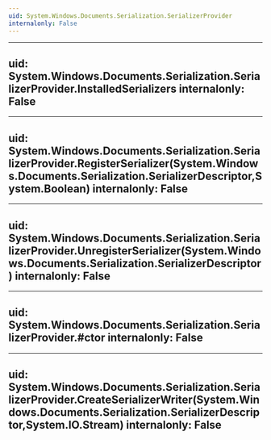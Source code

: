 ```yaml
---
uid: System.Windows.Documents.Serialization.SerializerProvider
internalonly: False
---
```


---
uid: System.Windows.Documents.Serialization.SerializerProvider.InstalledSerializers
internalonly: False
---

---
uid: System.Windows.Documents.Serialization.SerializerProvider.RegisterSerializer(System.Windows.Documents.Serialization.SerializerDescriptor,System.Boolean)
internalonly: False
---

---
uid: System.Windows.Documents.Serialization.SerializerProvider.UnregisterSerializer(System.Windows.Documents.Serialization.SerializerDescriptor)
internalonly: False
---

---
uid: System.Windows.Documents.Serialization.SerializerProvider.#ctor
internalonly: False
---

---
uid: System.Windows.Documents.Serialization.SerializerProvider.CreateSerializerWriter(System.Windows.Documents.Serialization.SerializerDescriptor,System.IO.Stream)
internalonly: False
---
